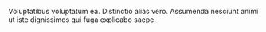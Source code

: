 Voluptatibus voluptatum ea. Distinctio alias vero. Assumenda nesciunt animi ut iste dignissimos qui fuga explicabo saepe.